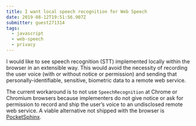```yaml
---
title: I want local speech recognition for Web Speech  
date: 2019-08-12T19:51:56.907Z
submitter: guest271314
tags:
  - javascript
  - web-speech
  - privacy
---
```


I would like to see speech recognition (STT) implemented locally within the browser in an extensible way. This would avoid the necessity of recording the user voice (with or without notice or permission) and sending that personally-identifiable, sensitive, biometric data to a remote web service.

The current workaround is to not use `SpeechRecognition` at Chrome or Chromium browsers because implementers do not give notice or ask for permission to record and ship the user’s voice to an undisclosed remote web service. A viable alternative not shipped with the browser is [PocketSphinx](https://github.com/cmusphinx/pocketsphinx).
